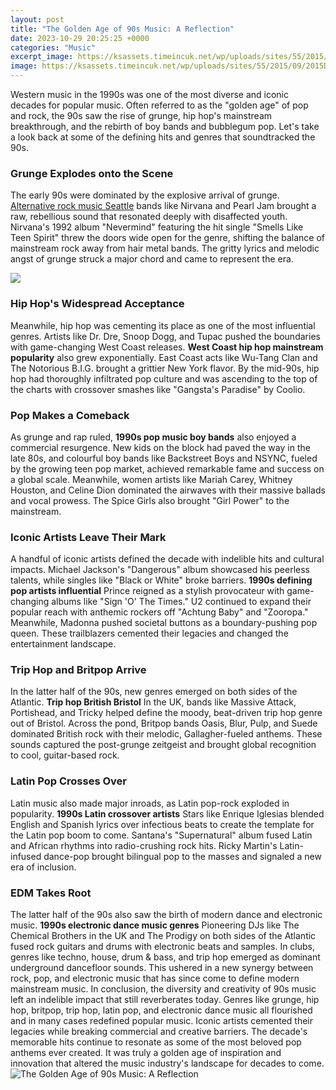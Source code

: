 ```yaml
---
layout: post
title: "The Golden Age of 90s Music: A Reflection"
date: 2023-10-29 20:25:25 +0000
categories: "Music"
excerpt_image: https://ksassets.timeincuk.net/wp/uploads/sites/55/2015/09/2015Dope_02_Sony_030915-1.jpg
image: https://ksassets.timeincuk.net/wp/uploads/sites/55/2015/09/2015Dope_02_Sony_030915-1.jpg
---
```


Western music in the 1990s was one of the most diverse and iconic decades for popular music. Often referred to as the "golden age" of pop and rock, the 90s saw the rise of grunge, hip hop's mainstream breakthrough, and the rebirth of boy bands and bubblegum pop. Let's take a look back at some of the defining hits and genres that soundtracked the 90s.
### Grunge Explodes onto the Scene
The early 90s were dominated by the explosive arrival of grunge. [Alternative rock music Seattle](https://store.fi.io.vn/collection/puppy) bands like Nirvana and Pearl Jam brought a raw, rebellious sound that resonated deeply with disaffected youth. Nirvana's 1992 album "Nevermind" featuring the hit single "Smells Like Teen Spirit" threw the doors wide open for the genre, shifting the balance of mainstream rock away from hair metal bands. The gritty lyrics and melodic angst of grunge struck a major chord and came to represent the era. 

![](http://hiphopgoldenage.com/wp-content/uploads/2016/03/IMG_20160315_232114-1024x1024.jpg)
### Hip Hop's Widespread Acceptance
Meanwhile, hip hop was cementing its place as one of the most influential genres. Artists like Dr. Dre, Snoop Dogg, and Tupac pushed the boundaries with game-changing West Coast releases. **West Coast hip hop mainstream popularity** also grew exponentially. East Coast acts like Wu-Tang Clan and The Notorious B.I.G. brought a grittier New York flavor. By the mid-90s, hip hop had thoroughly infiltrated pop culture and was ascending to the top of the charts with crossover smashes like "Gangsta's Paradise" by Coolio.
### Pop Makes a Comeback
As grunge and rap ruled, **1990s pop music boy bands** also enjoyed a commercial resurgence. New kids on the block had paved the way in the late 80s, and colourful boy bands like Backstreet Boys and NSYNC, fueled by the growing teen pop market, achieved remarkable fame and success on a global scale. Meanwhile, women artists like Mariah Carey, Whitney Houston, and Celine Dion dominated the airwaves with their massive ballads and vocal prowess. The Spice Girls also brought "Girl Power" to the mainstream.
### Iconic Artists Leave Their Mark  
A handful of iconic artists defined the decade with indelible hits and cultural impacts. Michael Jackson's "Dangerous" album showcased his peerless talents, while singles like "Black or White" broke barriers. **1990s defining pop artists influential** Prince reigned as a stylish provocateur with game-changing albums like "Sign 'O' The Times." U2 continued to expand their popular reach with anthemic rockers off "Achtung Baby" and "Zooropa." Meanwhile, Madonna pushed societal buttons as a boundary-pushing pop queen. These trailblazers cemented their legacies and changed the entertainment landscape.
### Trip Hop and Britpop Arrive  
In the latter half of the 90s, new genres emerged on both sides of the Atlantic. **Trip hop British Bristol** In the UK, bands like Massive Attack, Portishead, and Tricky helped define the moody, beat-driven trip hop genre out of Bristol. Across the pond, Britpop bands Oasis, Blur, Pulp, and Suede dominated British rock with their melodic, Gallagher-fueled anthems. These sounds captured the post-grunge zeitgeist and brought global recognition to cool, guitar-based rock. 
### Latin Pop Crosses Over
Latin music also made major inroads, as Latin pop-rock exploded in popularity. **1990s Latin crossover artists** Stars like Enrique Iglesias blended English and Spanish lyrics over infectious beats to create the template for the Latin pop boom to come. Santana's "Supernatural" album fused Latin and African rhythms into radio-crushing rock hits. Ricky Martin's Latin-infused dance-pop brought bilingual pop to the masses and signaled a new era of inclusion.
### EDM Takes Root
The latter half of the 90s also saw the birth of modern dance and electronic music. **1990s electronic dance music genres** Pioneering DJs like The Chemical Brothers in the UK and The Prodigy on both sides of the Atlantic fused rock guitars and drums with electronic beats and samples. In clubs, genres like techno, house, drum & bass, and trip hop emerged as dominant underground dancefloor sounds. This ushered in a new synergy between rock, pop, and electronic music that has since come to define modern mainstream music.
In conclusion, the diversity and creativity of 90s music left an indelible impact that still reverberates today. Genres like grunge, hip hop, britpop, trip hop, latin pop, and electronic dance music all flourished and in many cases redefined popular music. Iconic artists cemented their legacies while breaking commercial and creative barriers. The decade's memorable hits continue to resonate as some of the most beloved pop anthems ever created. It was truly a golden age of inspiration and innovation that altered the music industry's landscape for decades to come.
![The Golden Age of 90s Music: A Reflection](https://ksassets.timeincuk.net/wp/uploads/sites/55/2015/09/2015Dope_02_Sony_030915-1.jpg)